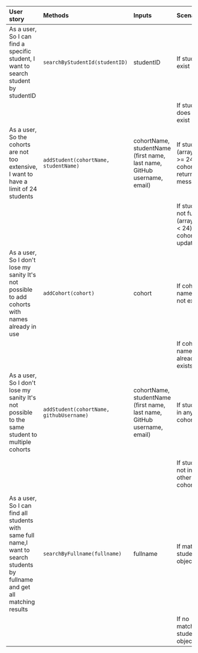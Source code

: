 |User story|Methods|Inputs|Scenario|Output|
|:----|:----|:----|:----|:----|
|As a user, So I can find a specific student, I want to search student by studentID|`searchByStudentId(studentID)`|studentID|If studentID exist|`true|
| | | |If studentID does not exist|throw Error|
|As a user, So the cohorts are not too extensive, I want to have a limit of 24 students|`addStudent(cohortName, studentName)`|cohortName, studentName (first name, last name, GitHub username, email)|If students (array.length >= 24) cohort is full return message|throw Error|
| | | |If students is not full (array.length < 24) return cohort updated|Updated cohort containing the student|
|As a user, So I don't lose my sanity It's not possible to add cohorts with names already in use|`addCohort(cohort)`|cohort|If cohort name does not exist|Updated cohort manager containing cohorts `@object[]`|
| | | |If cohort name already exists|throw Error|
|As a user, So I don't lose my sanity It's not possible to the same student to multiple cohorts|`addStudent(cohortName, githubUsername)`|cohortName, studentName (first name, last name, GitHub username, email)|If student is in any other cohorts|throw Error|
| | | |If student is not in any other cohorts|Updated cohort containing the student|
|As a user, So I can find all students with same full name,I want to search students by fullname and get all matching results|`searchByFullname(fullname)`|fullname|If matching student objects exist|`true|
| | | |If no matching student objects exist|throw Error|
